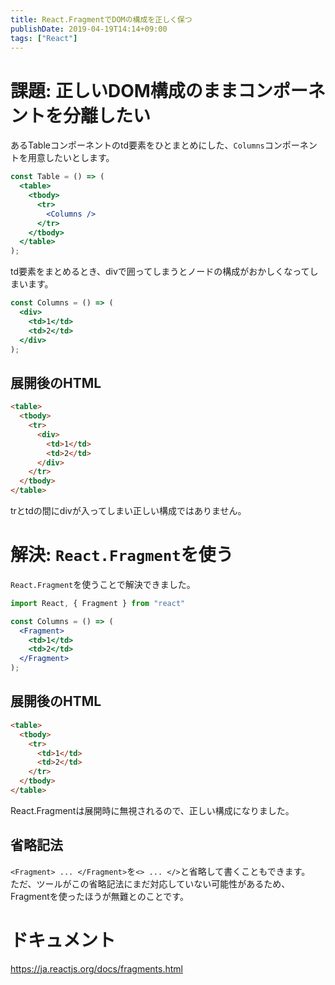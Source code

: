 ```yaml
---
title: React.FragmentでDOMの構成を正しく保つ
publishDate: 2019-04-19T14:14+09:00
tags: ["React"]
---
```


# 課題: 正しいDOM構成のままコンポーネントを分離したい

あるTableコンポーネントのtd要素をひとまとめにした、`Columns`コンポーネントを用意したいとします。

```jsx
const Table = () => (
  <table>
    <tbody>
      <tr>
        <Columns />
      </tr>
    </tbody>
  </table>
);
```

td要素をまとめるとき、divで囲ってしまうとノードの構成がおかしくなってしまいます。

```jsx
const Columns = () => (
  <div>
    <td>1</td>
    <td>2</td>
  </div>
);
```

## 展開後のHTML

```html
<table>
  <tbody>
    <tr>
      <div>
        <td>1</td>
        <td>2</td>
      </div>
    </tr>
  </tbody>
</table>
```

trとtdの間にdivが入ってしまい正しい構成ではありません。

# 解決: `React.Fragment`を使う

`React.Fragment`を使うことで解決できました。

```jsx
import React, { Fragment } from "react"

const Columns = () => (
  <Fragment>
    <td>1</td>
    <td>2</td>
  </Fragment>
);
```

## 展開後のHTML

```html
<table>
  <tbody>
    <tr>
      <td>1</td>
      <td>2</td>
    </tr>
  </tbody>
</table>
```

React.Fragmentは展開時に無視されるので、正しい構成になりました。

## 省略記法

`<Fragment> ... </Fragment>`を`<> ... </>`と省略して書くこともできます。  
ただ、ツールがこの省略記法にまだ対応していない可能性があるため、Fragmentを使ったほうが無難とのことです。

# ドキュメント

https://ja.reactjs.org/docs/fragments.html
